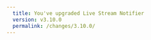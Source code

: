 ```yaml
---
  title: You've upgraded Live Stream Notifier
  version: v3.10.0
  permalink: /changes/3.10.0/
---
```

